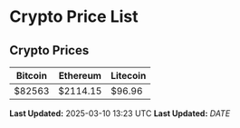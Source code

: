 # Crypto Price List

## Crypto Prices
| Bitcoin | Ethereum | Litecoin |
| ------- | -------- | -------- |
| $82563 | $2114.15 | $96.96 |
**Last Updated:** 2025-03-10 13:23 UTC
**Last Updated:** $DATE$
